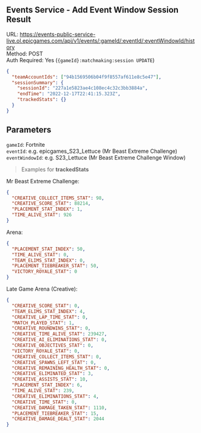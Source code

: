 ## Events Service - Add Event Window Session Result

URL: https://events-public-service-live.ol.epicgames.com/api/v1/events/:gameId/:eventId/:eventWindowId/history \
Method: POST \
Auth Required: Yes (`{gameId}:matchmaking:session UPDATE`)

```json
{
  "teamAccountIds": ["94b1569506b04f9f8557af611e8c5e47"],
  "sessionSummary": {
    "sessionId": "227a1e5823ae4c108ec4c32c3bb3884a",
    "endTime": "2022-12-17T22:41:15.323Z",
    "trackedStats": {}
  }
}
```

## Parameters

`gameId`: Fortnite <br/>
`eventId`: e.g. epicgames_S23_Lettuce (Mr Beast Extreme Challenge) <br/>
`eventWindowId`: e.g. S23_Lettuce (Mr Beast Extreme Challenge Window)

> Examples for **trackedStats**

Mr Beast Extreme Challenge:

```json
{
  "CREATIVE_COLLECT_ITEMS_STAT": 98,
  "CREATIVE_SCORE_STAT": 88214,
  "PLACEMENT_STAT_INDEX": 1,
  "TIME_ALIVE_STAT": 926
}
```

Arena:

```json
{
  "PLACEMENT_STAT_INDEX": 50,
  "TIME_ALIVE_STAT": 0,
  "TEAM_ELIMS_STAT_INDEX": 0,
  "PLACEMENT_TIEBREAKER_STAT": 50,
  "VICTORY_ROYALE_STAT": 0
}
```

Late Game Arena (Creative):

```json
{
  "CREATIVE_SCORE_STAT": 0,
  "TEAM_ELIMS_STAT_INDEX": 4,
  "CREATIVE_LAP_TIME_STAT": 0,
  "MATCH_PLAYED_STAT": 1,
  "CREATIVE_ROUNDWINS_STAT": 0,
  "CREATIVE_TIME_ALIVE_STAT": 239427,
  "CREATIVE_AI_ELIMINATIONS_STAT": 0,
  "CREATIVE_OBJECTIVES_STAT": 0,
  "VICTORY_ROYALE_STAT": 0,
  "CREATIVE_COLLECT_ITEMS_STAT": 0,
  "CREATIVE_SPAWNS_LEFT_STAT": 0,
  "CREATIVE_REMAINING_HEALTH_STAT": 0,
  "CREATIVE_ELIMINATED_STAT": 3,
  "CREATIVE_ASSISTS_STAT": 10,
  "PLACEMENT_STAT_INDEX": 6,
  "TIME_ALIVE_STAT": 239,
  "CREATIVE_ELIMINATIONS_STAT": 4,
  "CREATIVE_TIME_STAT": 0,
  "CREATIVE_DAMAGE_TAKEN_STAT": 1110,
  "PLACEMENT_TIEBREAKER_STAT": 15,
  "CREATIVE_DAMAGE_DEALT_STAT": 2044
}
```
